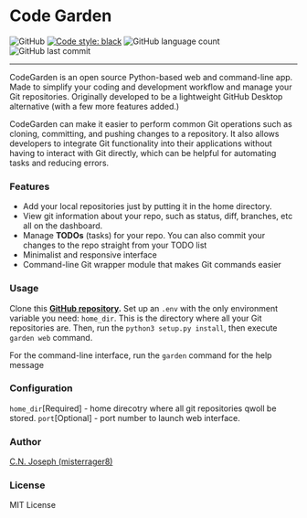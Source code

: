 # Code Garden
![GitHub](https://img.shields.io/github/license/misterrager8/CodeGarden)
[![Code style: black](https://img.shields.io/badge/code%20style-black-000000.svg)](https://github.com/psf/black)
![GitHub language count](https://img.shields.io/github/languages/count/misterrager8/CodeGarden)
![GitHub last commit](https://img.shields.io/github/last-commit/misterrager8/CodeGarden)

---
CodeGarden is an open source Python-based web and command-line app. Made to simplify your coding and development workflow and manage your Git repositories. Originally developed to be a lightweight GitHub Desktop alternative (with a few more features added.)

CodeGarden can make it easier to perform common Git operations such as cloning, committing, and pushing changes to a repository. It also allows developers to integrate Git functionality into their applications without having to interact with Git directly, which can be helpful for automating tasks and reducing errors.


### Features
- Add your local repositories just by putting it in the home directory.
- View git information about your repo, such as status, diff, branches, etc all on the dashboard.
- Manage **TODOs** (tasks) for your repo. You can also commit your changes to the repo straight from your TODO list
- Minimalist and responsive interface
- Command-line Git wrapper module that makes Git commands easier

### Usage
Clone this **[GitHub repository](https://github.com/misterrager8/CodeGarden).** Set up an `.env` with the only environment variable you need: `home_dir`. This is the directory where all your Git repositories are. Then, run the `python3 setup.py install`, then execute `garden web` command.

For the command-line interface, run the `garden` command for the help message

### Configuration
`home_dir`[Required] - home direcotry where all git repositories qwoll be stored.
`port`[Optional] - port number to launch web interface.

### Author

[C.N. Joseph (misterrager8)](https://github.com/misterrager8)

### License

MIT License

